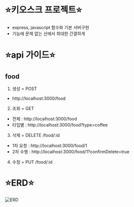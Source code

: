 # ⭐키오스크 프로젝트⭐

- express, javascript 함수화 기본 서버구현
- 기능에 문제 없는 선에서 최대한 간결하게

# ⭐api 가이드⭐

## food

1. 생성 = POST

- http://localhost:3000/food

2. 조회 = GET

- 전체 : http://localhost:3000/food
- 타입별 : http://localhost:3000/food?type=coffee

3. 삭제 = DELETE /food/:id

- 1차 요청 : http://localhost:3000/food/1
- 2차 수행 : http://localhost:3000/food/1?confirmDelete=true

4. 수정 = PUT /food/:id

# ⭐ERD⭐

![ERD](https://ifh.cc/g/Qn26oX.png)
